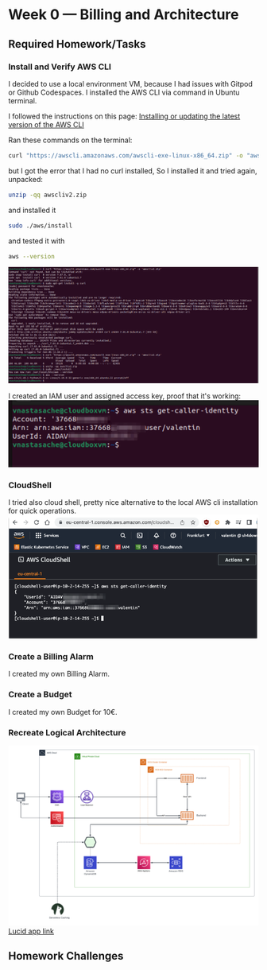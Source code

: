 # Week 0 — Billing and Architecture

## Required Homework/Tasks

### Install and Verify AWS CLI

I decided to use a local environment VM, because I had issues with Gitpod or Github Codespaces.
I installed the AWS CLI via command in Ubuntu terminal.

I followed the instructions on this page: [Installing or updating the latest version of the AWS CLI](https://docs.aws.amazon.com/cli/latest/userguide/getting-started-install.html)

Ran these commands on the terminal:
```bash
curl "https://awscli.amazonaws.com/awscli-exe-linux-x86_64.zip" -o "awscliv2.zip"
```
but I got the error that I had no curl installed, So I installed it and tried again, unpacked:
```bash
unzip -qq awscliv2.zip
```

and installed it
```bash
sudo ./aws/install
```
and tested it with
```bash
aws --version
```
![AWS CLI installation image](week0-files/aws-cli-installation.png)

I created an IAM user and assigned access key, proof that it's working:
![AWS CLI sts get-caller-identity proof](week0-files/aws-cli-proof-sts-get-caller-identity.png)

### CloudShell
I tried also cloud shell, pretty nice alternative to the local AWS cli installation for quick operations.
![AWS CloudShell](week0-files/aws-cloud-shell.png)

### Create a Billing Alarm
I created my own Billing Alarm.

### Create a Budget
I created my own Budget for 10€.

### Recreate Logical Architecture
![Logical Architecture](week0-files/logical-architecture-recreation-diagram.png)
[Lucid app link](https://lucid.app/lucidchart/5c53969c-9a26-49a7-9298-6b92674cbd92/edit?viewport_loc=-115%2C91%2C2883%2C1440%2C0_0&invitationId=inv_0e55821a-69f8-471f-9872-226244c002c8)

## Homework Challenges

